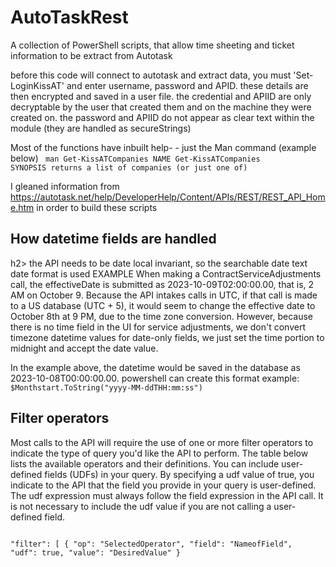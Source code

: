 # AutoTaskRest
A collection of PowerShell scripts, that allow time sheeting and ticket information to be extract from Autotask

before this code will connect  to autotask and extract data, you must 'Set-LoginKissAT' and enter username, password and APID. these details are then encrypted and saved in a user file. the credential and APIID are only decryptable by the user that created them and on the machine they were created on. the password and APIID do not appear as clear text within the module (they are handled as secureStrings)


Most of the functions have inbuilt help- - just the Man command (example below)
<code>
man Get-KissATCompanies
  NAME
  Get-KissATCompanies
  SYNOPSIS
  returns a list of companies (or just one of)
</code>
  
I gleaned information from https://autotask.net/help/DeveloperHelp/Content/APIs/REST/REST_API_Home.htm in order to build these scripts

<h2>How datetime fields are handled</h2>h2>
the API needs to be date local invariant, so the searchable date text date format is used 
EXAMPLE  When making a ContractServiceAdjustments call, the effectiveDate is submitted as 2023-10-09T02:00:00.00, that is, 2 AM on October 9. Because the API intakes calls in UTC, if that call is made to a US database (UTC + 5), it would seem to change the effective date to October 8th at 9 PM, due to the time zone conversion.
However, because there is no time field in the UI for service adjustments, we don't convert timezone datetime values for date-only fields, we just set the time portion to midnight and accept the date value.

In the example above, the datetime would be saved in the database as 2023-10-08T00:00:00.00.
powershell can create this format  example: <code>$Monthstart.ToString("yyyy-MM-ddTHH:mm:ss")</code>


<h2>Filter operators</h2>
Most calls to the API will require the use of one or more filter operators to indicate the type of query you'd like the API to perform. The table below lists the available operators and their definitions.
You can include user-defined fields (UDFs) in your query. By specifying a udf value of true, you indicate to the API that the field you provide in your query is user-defined. The udf expression must always follow the field expression in the API call. It is not necessary to include the udf value if you are not calling a user-defined field.
<code>
  
  "filter": [
        {
            "op": "SelectedOperator",
            "field": "NameofField",
            "udf": true,
            "value": "DesiredValue"
        }
 </code>


